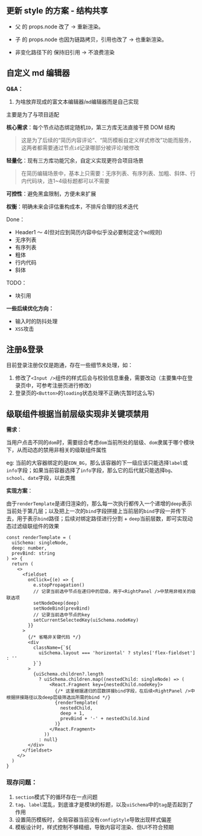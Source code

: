 ## 更新 style 的方案 - 结构共享

- 父 <Render> 的 props.node 改了 → 重新渲染。

- 子 <Render> 的 props.node 也因为链路拷贝，引用也改了 → 也重新渲染。

- 非变化路径下的 <Render> 保持旧引用 → 不浪费渲染

## 自定义 md 编辑器

**Q&A：**

1. 为啥放弃现成的富文本编辑器/`md`编辑器而是自己实现

主要是为了与项目适配

**核心需求**：每个节点动态绑定随机`ID`，第三方库无法直接干预 DOM 结构

> 这是为了后续的“简历内容评论”、“简历模板自定义样式修改”功能而服务，这两者都需要通过节点`id`记录哪部分被评论/被修改

**轻量化**：现有三方库功能冗余，自定义实现更符合项目场景

> 在简历编辑场景中，基本上只需要：无序列表、有序列表、加粗、斜体、行内代码块，连1~4级标题都可以不需要

**可控性**：避免黑盒限制，方便未来扩展

**权衡**：明确未来会评估重构成本，不排斥合理的技术迭代

Done：

- Header1 ～ 4(但对应到简历内容中似乎没必要制定这个`md`规则)
- 无序列表
- 有序列表
- 粗体
- 行内代码
- 斜体

TODO：
- 块引用

**一些后续优化方向：**

- 输入时的防抖处理
- `XSS`攻击

## 注册&登录

目前登录注册仅仅是跑通，存在一些细节未处理，如：
1. 修改了`<Input />`组件的样式后会与校验信息重叠，需要改动（主要集中在登录页中，可参考注册页进行修改）
2. 登录页的`<Button>`的`loading`状态处理不正确(先暂时这么写)

## 级联组件根据当前层级实现非关键项禁用

**需求**：

当用户点击不同的`dom`时，需要综合考虑`dom`当前所处的层级、`dom`隶属于哪个模块下，从而动态的禁用非相关的级联组件属性

eg: 当前的大容器绑定的是`EDN_BG`，那么该容器的下一级应该只能选择`label`或`info`字段；如果当前容器选择了`info`字段，那么它的后代就只能选择`bg`、`school`、`date`字段，以此类推

**实现方案**：

由于`renderTemplate`是递归渲染的，那么每一次执行都传入一个递增的`deep`表示当前处于第几层；以及把上一次的`bind`字段拼接上当前层的`bind`字段一并传下去，用于表示`bind`路径；后续对绑定路径进行分割 + `deep`当前层数，即可实现动态过滤级联组件的效果

```tsx
const renderTemplate = (
  uiSchema: singleNode,
  deep: number,
  prevBind: string
) => {
  return (
    <>
      <fieldset
        onClick={(e) => {
          e.stopPropagation()
          // 记录当前选中节点在递归中的层级，用于<RightPanel />中禁用非相关的级联选项
          setNodeDeep(deep)
          setNodeBind(prevBind)
          // 记录当前选中节点的key
          setCurrentSelectedKey(uiSchema.nodeKey)
        }}
      >
        {/* 省略非关键代码 */}
        <div
          className={`${
            uiSchema.layout === 'horizontal' ? styles['flex-fieldset'] : ''
          }`}
        >
          {uiSchema.children?.length
            ? uiSchema.children.map((nestedChild: singleNode) => (
                <React.Fragment key={nestedChild.nodeKey}>
                  {/* 这里根据递归的层数拼接bind字段，在后续<RightPanel />中根据拼接路径以及deep层级筛选出所需的bind */}
                  {renderTemplate(
                    nestedChild,
                    deep + 1,
                    prevBind + '-' + nestedChild.bind
                  )}
                </React.Fragment>
              ))
            : null}
        </div>
      </fieldset>
    </>
  )
}
```

### 现存问题：

1. `section`模式下的循环存在一点问题
2. `tag`、`label`混乱，到底谁才是模块的标题，以及`uiSchema`中的`tag`是否起到了作用
3. 设置简历模板时，全局容器当前没有`configStyle`导致出现样式偏差
4. 模板设计时，样式控制不够精细，导致内容可渲染、但UI不符合预期